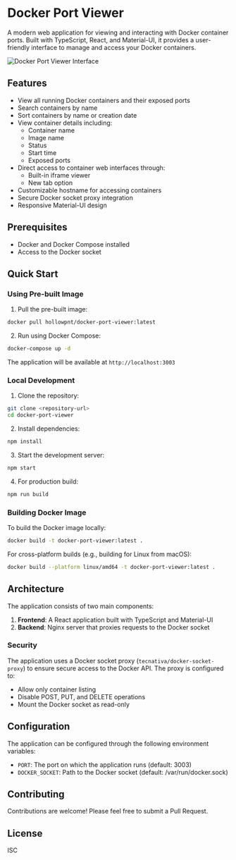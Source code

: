 # Docker Port Viewer

A modern web application for viewing and interacting with Docker container ports. Built with TypeScript, React, and Material-UI, it provides a user-friendly interface to manage and access your Docker containers.

![Docker Port Viewer Interface](https://github.com/user-attachments/assets/0c331919-3cc7-4ef0-91b4-5f80fd9adb6e)

## Features

- View all running Docker containers and their exposed ports
- Search containers by name
- Sort containers by name or creation date
- View container details including:
  - Container name
  - Image name
  - Status
  - Start time
  - Exposed ports
- Direct access to container web interfaces through:
  - Built-in iframe viewer
  - New tab option
- Customizable hostname for accessing containers
- Secure Docker socket proxy integration
- Responsive Material-UI design

## Prerequisites

- Docker and Docker Compose installed
- Access to the Docker socket

## Quick Start

### Using Pre-built Image

1. Pull the pre-built image:
```bash
docker pull hollowpnt/docker-port-viewer:latest
```

2. Run using Docker Compose:
```bash
docker-compose up -d
```

The application will be available at `http://localhost:3003`

### Local Development

1. Clone the repository:
```bash
git clone <repository-url>
cd docker-port-viewer
```

2. Install dependencies:
```bash
npm install
```

3. Start the development server:
```bash
npm start
```

4. For production build:
```bash
npm run build
```

### Building Docker Image

To build the Docker image locally:

```bash
docker build -t docker-port-viewer:latest .
```

For cross-platform builds (e.g., building for Linux from macOS):
```bash
docker build --platform linux/amd64 -t docker-port-viewer:latest .
```

## Architecture

The application consists of two main components:

1. **Frontend**: A React application built with TypeScript and Material-UI
2. **Backend**: Nginx server that proxies requests to the Docker socket

### Security

The application uses a Docker socket proxy (`tecnativa/docker-socket-proxy`) to ensure secure access to the Docker API. The proxy is configured to:
- Allow only container listing
- Disable POST, PUT, and DELETE operations
- Mount the Docker socket as read-only

## Configuration

The application can be configured through the following environment variables:

- `PORT`: The port on which the application runs (default: 3003)
- `DOCKER_SOCKET`: Path to the Docker socket (default: /var/run/docker.sock)

## Contributing

Contributions are welcome! Please feel free to submit a Pull Request.

## License

ISC
